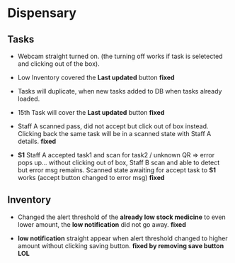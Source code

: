 # Dispensary

## Tasks

- Webcam straight turned on.
  (the turning off works if task is seletected and clicking out of the box).
  <!-- Cannot replicate -->

- Low Inventory covered the **Last updated** button
  **fixed**

- Tasks will duplicate, when new tasks added to DB when tasks already loaded.

- 15th Task will cover the **Last updated** button
  **fixed**

- Staff A scanned pass, did not accept but click out of box instead. Clicking back the same task
  will be in a scanned state with Staff A details.
  **fixed**

- **S1** Staff A accepted task1 and scan for task2 / unknown QR => error pops up...
  without clicking out of box, Staff B scan and able to detect but error msg remains.
  Scanned state awaiting for accept task to **S1** works (accept button changed to error msg)
  **fixed**

## Inventory

- Changed the alert threshold of the **already low stock medicine** to even
  lower amount, the **low notification** did not go away.
  **fixed**

- **low notification** straight appear when alert threshold changed to higher
  amount without clicking saving button.
  **fixed by removing save button LOL**

